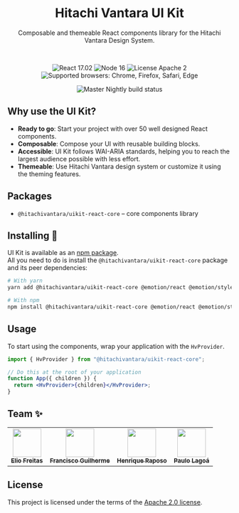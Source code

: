 <h1 align="center">Hitachi Vantara UI Kit</h1>

<p align="center">Composable and themeable React components library for the Hitachi Vantara Design System.
</p>

<div align="center">

<br>

![React 17.02](https://img.shields.io/badge/react-^17.02.1-blue.svg)
![Node 16](https://img.shields.io/badge/node-16.13.1-brightgreen.svg)
![License Apache 2](https://img.shields.io/badge/license-Apache%202-blue.svg)
![Supported browsers: Chrome, Firefox, Safari, Edge](https://img.shields.io/badge/plataforms-chrome%20%7C%20firefox%20%7C%20safari%20%7C%20edge-blue.svg)

![Master Nightly build status](https://github.com/lumada-design/hv-uikit-react/workflows/Master%20Nightly/badge.svg)

</div>

## Why use the UI Kit?

- **Ready to go**: Start your project with over 50 well designed React components.
- **Composable**: Compose your UI with reusable building blocks.
- **Accessible**: UI Kit follows WAI-ARIA standards, helping you to reach the largest audience possible with less effort.
- **Themeable**: Use Hitachi Vantara design system or customize it using the theming features.

## Packages

- `@hitachivantara/uikit-react-core` – core components library

## Installing 🚀

UI Kit is available as an [npm package](https://www.npmjs.com/package/@hitachivantara).  
All you need to do is install the `@hitachivantara/uikit-react-core` package and its peer dependencies:

```sh
# With yarn
yarn add @hitachivantara/uikit-react-core @emotion/react @emotion/styles

# With npm
npm install @hitachivantara/uikit-react-core @emotion/react @emotion/styles
```

## Usage

To start using the components, wrap your application with the `HvProvider`.

```jsx
import { HvProvider } from "@hitachivantara/uikit-react-core";

// Do this at the root of your application
function App({ children }) {
  return <HvProvider>{children}</HvProvider>;
}
```

## Team ✨

<table>
  <tr>
    <td align="center"><a href="https://github.com/eliofreitas"><img src="https://avatars.githubusercontent.com/u/16538408?v=4" width="64px;" alt=""/><br /><sub><b>Elio Freitas</b></sub></a><br /></td>
    <td align="center"><a href="https://github.com/francisco-guilherme"><img src="https://avatars.githubusercontent.com/u/14975353?v=4" width="64px;" alt=""/><br /><sub><b>Francisco Guilherme</b></sub></a><br /></td>
    <td align="center"><a href="https://github.com/HQFOX"><img src="https://avatars.githubusercontent.com/u/19229133?v=4" width="64px;" alt=""/><br /><sub><b>Henrique Raposo</b></sub></a><br /></td>
    <td align="center"><a href="https://github.com/plagoa"><img src="https://avatars.githubusercontent.com/u/7498785?v=4" width="64px;" alt=""/><br /><sub><b>Paulo Lagoá</b></sub></a><br /></td>
  </tr>
</table>

## License

This project is licensed under the terms of the [Apache 2.0 license](/LICENSE.md).
